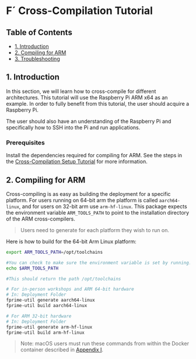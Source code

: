 # F´ Cross-Compilation Tutorial

## Table of Contents

* <a href="#1-introduction">1. Introduction</a>
* <a href="#2-compiling-for-arm">2. Compiling for ARM</a>
* <a href="#3-troubleshooting">3. Troubleshooting</a>


<a name="Introduction"></a>
## 1. Introduction

In this section, we will learn how to cross-compile for different architectures. This tutorial will use the Raspberry Pi ARM x64 as an example. In order to fully benefit from this tutorial, the user should acquire a Raspberry Pi.

The user should also have an understanding of the Raspberry Pi and specifically how to SSH into the Pi and run applications.


### Prerequisites
Install the dependencies required for compiling for ARM. See the steps in the [Cross-Compilation Setup Tutorial](./CrossCompilationSetupTutorial.md) for more information.


<a name="Compiling for ARM"></a>
## 2. Compiling for ARM

Cross-compiling is as easy as building the deployment for a specific platform. 
For users running on 64-bit arm the platform is called `aarch64-linux`, and for users 
on 32-bit arm use `arm-hf-linux`. This package expects the environment variable 
`ARM_TOOLS_PATH` to point to the installation directory of the ARM cross-compilers.

> Users need to generate for each platform they wish to run on.

Here is how to build for the 64-bit Arm Linux platform:

```sh
export ARM_TOOLS_PATH=/opt/toolchains

#You can check to make sure the environment variable is set by running:
echo $ARM_TOOLS_PATH

#This should return the path /opt/toolchains

# For in-person workshops and ARM 64-bit hardware
# In: Deployment Folder
fprime-util generate aarch64-linux
fprime-util build aarch64-linux

# For ARM 32-bit hardware
# In: Deployment Folder
fprime-util generate arm-hf-linux
fprime-util build arm-hf-linux
```
> Note: macOS users must run these commands from within the Docker container described in [Appendix I](./appendix-1.md).